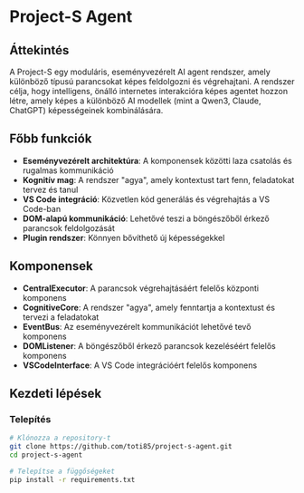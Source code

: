 # Project-S Agent

## Áttekintés

A Project-S egy moduláris, eseményvezérelt AI agent rendszer, amely különböző típusú parancsokat képes feldolgozni és végrehajtani. A rendszer célja, hogy intelligens, önálló internetes interakcióra képes agentet hozzon létre, amely képes a különböző AI modellek (mint a Qwen3, Claude, ChatGPT) képességeinek kombinálására.

## Főbb funkciók

- **Eseményvezérelt architektúra**: A komponensek közötti laza csatolás és rugalmas kommunikáció
- **Kognitív mag**: A rendszer "agya", amely kontextust tart fenn, feladatokat tervez és tanul
- **VS Code integráció**: Közvetlen kód generálás és végrehajtás a VS Code-ban
- **DOM-alapú kommunikáció**: Lehetővé teszi a böngészőből érkező parancsok feldolgozását
- **Plugin rendszer**: Könnyen bővíthető új képességekkel

## Komponensek

- **CentralExecutor**: A parancsok végrehajtásáért felelős központi komponens
- **CognitiveCore**: A rendszer "agya", amely fenntartja a kontextust és tervezi a feladatokat
- **EventBus**: Az eseményvezérelt kommunikációt lehetővé tevő komponens
- **DOMListener**: A böngészőből érkező parancsok kezeléséért felelős komponens
- **VSCodeInterface**: A VS Code integrációért felelős komponens

## Kezdeti lépések

### Telepítés

```bash
# Klónozza a repository-t
git clone https://github.com/toti85/project-s-agent.git
cd project-s-agent

# Telepítse a függőségeket
pip install -r requirements.txt
```